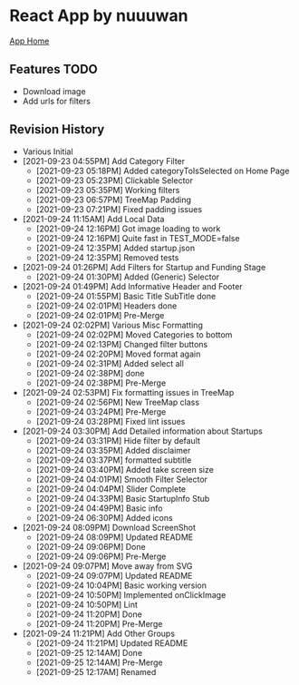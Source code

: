 # React App by nuuuwan

[App Home](https://nuuuwan.github.io/startup-scape-sl)

## Features TODO

* Download image
* Add urls for filters


## Revision History

* Various Initial
* [2021-09-23 04:55PM] Add Category Filter
  *  [2021-09-23 05:18PM] Added categoryToIsSelected on Home Page
  *  [2021-09-23 05:23PM] Clickable Selector
  *  [2021-09-23 05:35PM] Working filters
  *  [2021-09-23 06:57PM] TreeMap Padding
  *  [2021-09-23 07:21PM] Fixed padding issues
* [2021-09-24 11:15AM] Add Local Data
  *  [2021-09-24 12:16PM] Got image loading to work
  *  [2021-09-24 12:16PM] Quite fast in TEST_MODE=false
  *  [2021-09-24 12:35PM] Added startup.json
  *  [2021-09-24 12:35PM] Removed tests
* [2021-09-24 01:26PM] Add Filters for Startup and Funding Stage
  *  [2021-09-24 01:30PM] Added (Generic) Selector
* [2021-09-24 01:49PM] Add Informative Header and Footer
  *  [2021-09-24 01:55PM] Basic Title SubTitle done
  *  [2021-09-24 02:01PM] Headers done
  *  [2021-09-24 02:01PM] Pre-Merge
* [2021-09-24 02:02PM] Various Misc Formatting
  *  [2021-09-24 02:02PM] Moved Categories to bottom
  *  [2021-09-24 02:13PM] Changed filter buttons
  *  [2021-09-24 02:20PM] Moved format again
  *  [2021-09-24 02:31PM] Added select all
  *  [2021-09-24 02:38PM] done
  *  [2021-09-24 02:38PM] Pre-Merge
* [2021-09-24 02:53PM] Fix formatting issues in TreeMap
  *  [2021-09-24 02:56PM] New TreeMap class
  *  [2021-09-24 03:24PM] Pre-Merge
  *  [2021-09-24 03:28PM] Fixed lint issues
* [2021-09-24 03:30PM] Add Detailed information about Startups
  *  [2021-09-24 03:31PM] Hide filter by default
  *  [2021-09-24 03:35PM] Added disclaimer
  *  [2021-09-24 03:37PM] formatted subtitle
  *  [2021-09-24 03:40PM] Added take screen size
  *  [2021-09-24 04:01PM] Smooth Filter Selector
  *  [2021-09-24 04:04PM] Slider Complete
  *  [2021-09-24 04:33PM] Basic StartupInfo Stub
  *  [2021-09-24 04:49PM] Basic info
  *  [2021-09-24 06:30PM] Added icons
* [2021-09-24 08:09PM] Download ScreenShot
  *  [2021-09-24 08:09PM] Updated README
  *  [2021-09-24 09:06PM] Done
  *  [2021-09-24 09:06PM] Pre-Merge
* [2021-09-24 09:07PM] Move away from SVG
  *  [2021-09-24 09:07PM] Updated README
  *  [2021-09-24 10:04PM] Basic working version
  *  [2021-09-24 10:50PM] Implemented onClickImage
  *  [2021-09-24 10:50PM] Lint
  *  [2021-09-24 11:20PM] Done
  *  [2021-09-24 11:20PM] Pre-Merge
* [2021-09-24 11:21PM] Add Other Groups
  *  [2021-09-24 11:21PM] Updated README
  *  [2021-09-25 12:14AM] Done
  *  [2021-09-25 12:14AM] Pre-Merge
  *  [2021-09-25 12:17AM] Renamed
